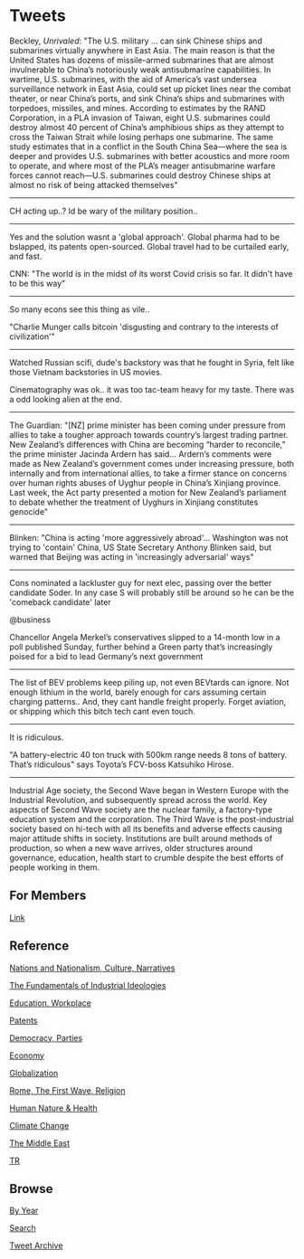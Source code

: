 # Tweets

Beckley, *Unrivaled*: "The U.S. military ... can sink Chinese ships
and submarines virtually anywhere in East Asia. The main reason is
that the United States has dozens of missile-armed submarines that are
almost invulnerable to China’s notoriously weak antisubmarine
capabilities. In wartime, U.S. submarines, with the aid of America’s
vast undersea surveillance network in East Asia, could set up picket
lines near the combat theater, or near China’s ports, and sink China’s
ships and submarines with torpedoes, missiles, and mines.  According
to estimates by the RAND Corporation, in a PLA invasion of Taiwan,
eight U.S. submarines could destroy almost 40 percent of China’s
amphibious ships as they attempt to cross the Taiwan Strait while
losing perhaps one submarine. The same study estimates that in a
conflict in the South China Sea—where the sea is deeper and provides
U.S. submarines with better acoustics and more room to operate, and
where most of the PLA’s meager antisubmarine warfare forces cannot
reach—U.S. submarines could destroy Chinese ships at almost no risk of
being attacked themselves"

---

CH acting up..? Id be wary of the military position.. 

---
 
Yes and the solution wasnt a 'global approach'. Global pharma had to
be bslapped, its patents open-sourced. Global travel had to be
curtailed early, and fast.

CNN: "The world is in the midst of its worst Covid crisis so far. It
didn't have to be this way"

---

So many econs see this thing as vile..

"Charlie Munger calls bitcoin 'disgusting and contrary to the
interests of civilization'"

---

Watched Russian scifi, dude's backstory was that he fought in Syria,
felt like those Vietnam backstories in US movies.

Cinematography was ok.. it was too tac-team heavy for my taste. There was a
odd looking alien at the end. 

---

The Guardian: "[NZ] prime minister has been coming under pressure from
allies to take a tougher approach towards country’s largest trading
partner. New Zealand’s differences with China are becoming “harder to
reconcile,” the prime minister Jacinda Ardern has said... Ardern’s
comments were made as New Zealand’s government comes under increasing
pressure, both internally and from international allies, to take a
firmer stance on concerns over human rights abuses of Uyghur people in
China’s Xinjiang province. Last week, the Act party presented a motion
for New Zealand’s parliament to debate whether the treatment of
Uyghurs in Xinjiang constitutes genocide"

---

Blinken: "China is acting 'more aggressively abroad'... Washington was
not trying to 'contain' China, US State Secretary Anthony Blinken
said, but warned that Beijing was acting in 'increasingly adversarial'
ways"

---

Cons nominated a lackluster guy for next elec, passing over the better
candidate Soder. In any case S will probably still be around so he can
be the 'comeback candidate' later

@business

Chancellor Angela Merkel’s conservatives slipped to a 14-month low in
a poll published Sunday, further behind a Green party that’s
increasingly poised for a bid to lead Germany’s next government

---

The list of BEV problems keep piling up, not even BEVtards can
ignore. Not enough lithium in the world, barely enough for cars
assuming certain charging patterns.. And, they cant handle freight
properly. Forget aviation, or shipping which this bitch tech cant even
touch.

---

It is ridiculous. 

"A battery-electric 40 ton truck with 500km range needs 8 tons of
battery. That’s ridiculous" says Toyota’s FCV-boss Katsuhiko Hirose.

---

Industrial Age society, the Second Wave began in Western Europe with
the Industrial Revolution, and subsequently spread across the
world. Key aspects of Second Wave society are the nuclear family, a
factory-type education system and the corporation. The Third Wave is
the post-industrial society based on hi-tech with all its benefits and
adverse effects causing major attitude shifts in society. Institutions
are built around methods of production, so when a new wave arrives,
older structures around governance, education, health start to crumble
despite the best efforts of people working in them.

## For Members

[Link](https://thirdwave-members.herokuapp.com)

## Reference

[Nations and Nationalism, Culture, Narratives](/2013/02/nations-and-nationalism.md)

[The Fundamentals of Industrial Ideologies](/2011/04/fundamentals-of-industrial-ideologies.md)

[Education, Workplace](2017/09/education-workplace.md)

[Patents](/2018/09/patents.md)

[Democracy, Parties](/2016/11/democracy.md)

[Economy](/2018/05/economy.md)

[Globalization](/2018/09/globalization.md)

[Rome, The First Wave, Religion](/2017/12/rome.md)

[Human Nature & Health](/2020/07/human-nature.md)

[Climate Change](/2018/12/climate.md)

[The Middle East](/2019/07/middleeast.md)

[TR](../tr)

## Browse

[By Year](years.md)

[Search](search.html)

[Tweet Archive](/tweets/README.md)


